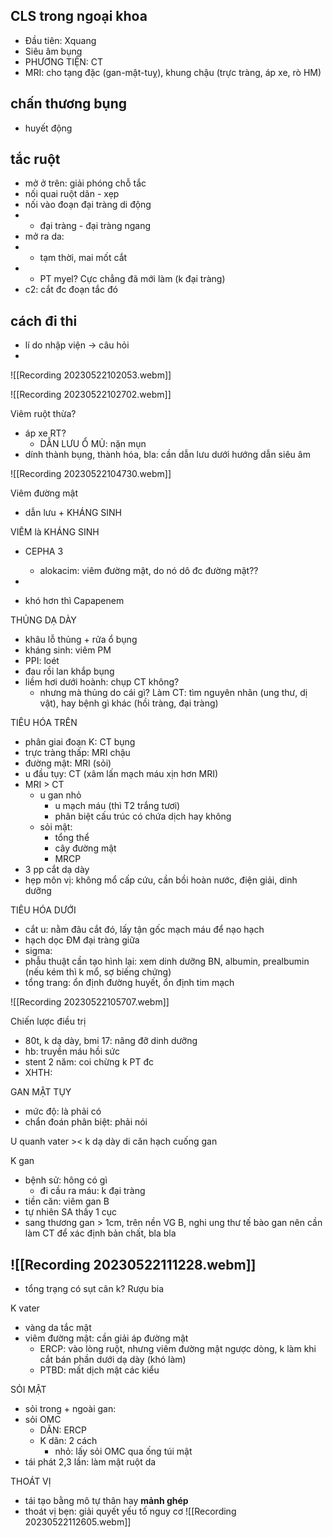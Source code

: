 
## CLS trong ngoại khoa
- Đầu tiên: Xquang
- Siêu âm bụng
- PHƯƠNG TIỆN: CT
- MRI: cho tạng đặc (gan-mật-tuỵ), khung chậu (trực tràng, áp xe, rò HM)



## chấn thương bụng
- huyết động

## tắc ruột
- mở ở trên: giải phóng chỗ tắc
- nối quai ruột dãn - xẹp
- nối vào đoạn đại tràng di động
- - đại tràng - đại tràng ngang
- mở ra da:
- + tạm thời, mai mốt cắt
- + PT myel? Cực chẳng đã mới làm (k đại tràng)
- c2: cắt đc đoạn tắc đó


## cách đi thi
- lí do nhập viện -> câu hỏi
- 


![[Recording 20230522102053.webm]]


![[Recording 20230522102702.webm]]




Viêm ruột thừa?
- áp xe RT?
	- DẪN LƯU Ổ MỦ: nặn mụn
- dính thành bụng, thành hóa, bla: cần dẫn lưu dưới hướng dẫn siêu âm


![[Recording 20230522104730.webm]]


Viêm đường mật
- dẫn lưu + KHÁNG SINH

VIÊM là KHÁNG SINH
- CEPHA 3
	- alokacim: viêm đường mật, do nó dô đc đường mật??
- 

- khó hơn thì Capapenem

THỦNG DẠ DÀY
- khâu lỗ thủng + rửa ổ bụng
- kháng sinh: viêm PM
- PPI: loét
- đau rồi lan khắp bụng
- liềm hơi dưới hoành: chụp CT không?
	- nhưng mà thủng do cái gì? Làm CT: tìm nguyên nhân (ung thư, dị vật), hay bệnh gì khác (hồi tràng, đại tràng)

TIÊU HÓA TRÊN
- phân giai đoạn K: CT bụng
- trực tràng thấp: MRI chậu
- đường mật: MRI (sỏi)
- u đầu tụy: CT (xâm lấn mạch máu xịn hơn MRI)
- MRI > CT
	- u gan nhỏ
		- u mạch máu (thì T2 trắng tươi)
		- phân biệt cấu trúc có chứa dịch hay không
	- sỏi mật: 
		- tổng thể
		- cây đường mật
		- MRCP
- 3 pp cắt dạ dày
- hẹp môn vị: không mổ cấp cứu, cần bồi hoàn nước, điện giải, dinh dưỡng 

TIÊU HÓA DƯỚI
- cắt u: nằm đâu cắt đó, lấy tận gốc mạch máu để nạo hạch
- hạch dọc ĐM đại tràng giữa
- sigma: 
- phẫu thuật cần tạo hình lại: xem dinh dưỡng BN, albumin, prealbumin (nếu kém thì k mổ, sợ biếng chứng)
- tổng trang: ổn định đường huyết, ổn định tim mạch


![[Recording 20230522105707.webm]]

Chiến lược điều trị
- 80t, k dạ dày, bmi 17: nâng đỡ dinh dưỡng
- hb: truyền máu hồi sức
- stent 2 năm: coi chừng k PT đc
- XHTH: 

GAN MẬT TỤY
- mức độ: là phải có 
- chẩn đoán phân biệt: phải nói

U quanh vater >< k dạ dày di căn hạch cuống gan

K gan
- bệnh sử: hông có gì
	- đi cầu ra máu: k đại tràng
- tiền căn: viêm gan B
- tự nhiên SA thấy 1 cục
- sang thương gan > 1cm, trên nền VG B,  nghi ung thư tế bào gan nên cần làm CT để xác định bản chất, bla bla

![[Recording 20230522111228.webm]]
- 
- tổng trạng có sụt cân k? Rượu bia


K vater
- vàng da tắc mật
- viêm đường mật: cần giải áp đường mật
	- ERCP: vào lòng ruột, nhưng viêm đường mật ngược dòng, k làm khi cắt bán phần dưới dạ dày (khó làm)
	- PTBD: mất dịch mật các kiểu

SỎI MẬT
- sỏi trong + ngoài gan: 
- sỏi OMC
	- DÃN: ERCP
	- K dãn: 2 cách
		- nhỏ: lấy sỏi OMC qua ống túi mật
- tái phát 2,3 lần: làm mật ruột da

THOÁT VỊ
- tái tạo bằng mô tự thân hay **mảnh ghép**
- thoát vị bẹn: giải quyết yếu tố nguy cơ
![[Recording 20230522112605.webm]]
